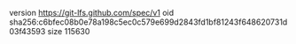 version https://git-lfs.github.com/spec/v1
oid sha256:c6bfec08b0e78a198c5ec0c579e699d2843fd1bf81243f648620731d03f43593
size 115630

